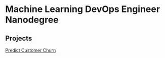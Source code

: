 # Machine Learning DevOps Engineer Nanodegree

## Projects

[Predict Customer Churn](https://github.com/adrianstipanov/ML-DevOps-Engineer/tree/main/predict_customer_churn)

